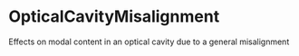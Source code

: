 # OpticalCavityMisalignment
Effects on modal content in an optical cavity due to a general misalignment
